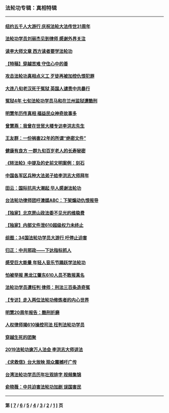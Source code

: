 ### 法轮功专辑：真相特辑
---
#### [纽约五千人大游行 庆祝法轮大法传世31周年](../../pages/nf4389/n13995110.md?08110430) 
#### [法轮功学员刘丽杰见到律师 感谢外界关注](../../pages/nf4389/n13927012.md?08110430) 
#### [读李大师文章 西方读者要学法轮功](../../pages/nf4389/n13925142.md?08110430) 
#### [【特稿】穿越苦难 守住心中的善](../../pages/nf4389/n13784979.md?08110430) 
#### [攻击法轮功真相点义工 歹徒再被加控仇恨犯罪](../../pages/nf4389/n13601019.md?08110430) 
#### [大连八旬老汉死于冤狱 英国人谴责中共暴行](../../pages/nf4389/n13480118.md?08110430) 
#### [冤狱4年 七旬法轮功学员马和在兰州监狱遭酷刑](../../pages/nf4389/n13304688.md?08110430) 
#### [明慧年历传真相 福益民众神奇故事多](../../pages/nf4389/n13294545.md?08110430) 
#### [曾慧燕：我曾在世贸大楼专访李洪志先生](../../pages/nf4389/n12898729.md?08110430) 
#### [王友群：一份祸害22年的所谓“绝密文件”](../../pages/nf4389/n12871750.md?08110430) 
#### [健康有良方 一群九旬百岁老人的长寿秘密](../../pages/nf4389/n12847475.md?08110430) 
#### [《转法轮》中提及的史前文明案例：刻石](../../pages/nf4389/n12758577.md?08110430) 
#### [中国各军区兵种大法弟子给李洪志大师拜年](../../pages/nf4389/n12750047.md?08110430) 
#### [田云：国际抗共大潮起 华人感谢法轮功](../../pages/nf4389/n12357708.md?08110430) 
#### [台法轮功律师团吁澳媒ABC：下架煽动仇恨报导](../../pages/nf4389/n12279917.md?08110430) 
#### [【独家】北京房山政法委不见光的维稳费](../../pages/nf4389/n12031979.md?08110430) 
#### [【独家】内部文件泄610超级权力未终止](../../pages/nf4389/n12023895.md?08110430) 
#### [组图：34国法轮功学员大游行 吁停止迫害](../../pages/nf4389/n11492658.md?08110430) 
#### [归正：中共邪政——下达指标抓人](../../pages/nf4389/n11474770.md?08110430) 
#### [感受巨大能量 年轻人音乐节踊跃学法轮功](../../pages/nf4389/n11441981.md?08110430) 
#### [怕被举报 黑龙江肇东610人员不敢报真名](../../pages/nf4389/n11436499.md?08110430) 
#### [法轮功学员遭枉判 律师：刑法三百条造奇冤](../../pages/nf4389/n11433943.md?08110430) 
#### [【专访】走入两位法轮功修炼者的内心世界](../../pages/nf4389/n11415623.md?08110430) 
#### [明慧20周年报告：酷刑折磨](../../pages/nf4389/n11387954.md?08110430) 
#### [人权律师揭610操控司法 枉判法轮功学员](../../pages/nf4389/n11313370.md?08110430) 
#### [穿越生死的团聚](../../pages/nf4389/n11258922.md?08110430) 
#### [2019法轮功逾万人法会 李洪志大师讲法](../../pages/nf4389/n11265303.md?08110430) 
#### [《求救信》台大放映 观众震撼吁广传](../../pages/nf4389/n10922251.md?08110430) 
#### [台湾法轮功学员历年壮观排字 视频集锦](../../pages/nf4389/n10878789.md?08110430) 
#### [俞晓薇：中共迫害法轮功加剧 误国害民](../../pages/nf4389/n10859260.md?08110430) 

---
#### 第 [ [7](./7.md?08110430) / [6](./6.md?08110430) / [5](./5.md?08110430) / [4](./4.md?08110430) / [3](./3.md?08110430) / [2](./2.md?08110430) / [1](./1.md?08110430) ] 页
